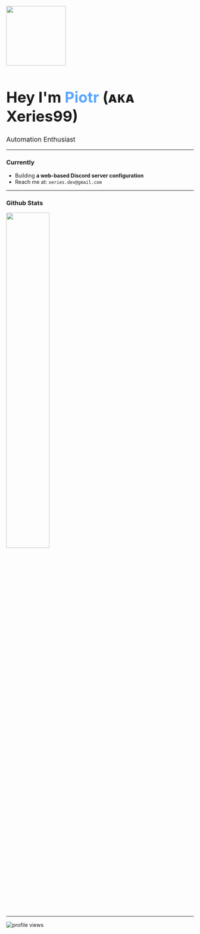 <p aling="center">
  <img src="https://media.giphy.com/media/3ohs4BSacFKI7A717y/giphy.gif" width="160" alt="">
</p>
<h1 aling="center" style="font-size: 2.5rem; font-weight: bold;">Hey I'm <span style="color:#58a6ff;">Piotr</span> (ᴀᴋᴀ Xeries99)</h1>
<p aling="center" style="font-size: 1.1rem;">
  Automation Enthusiast
</p>

------

### Currently

- Building **a web-based Discord server configuration**
- Reach me at: `xeries.dev@gmail.com`

------


<h3 aling="center"> Github Stats</h3>

<p aling="center">
  <img src="https://github-readme-stats.vercel.app/api?username=Xeries99&show_icons=true&theme=tokyonight" width="48%" />
</p>

------

<p aling="center">
<img src="https://komarev.com/ghpvc/?username=Xeries99&label=Profile%20Views&color=blue" alt="profile views"/>
</p>

